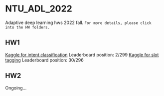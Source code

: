 # NTU_ADL_2022
Adaptive deep learning hws 2022 fall. 
`For more details, please click into the HW folders.`

## HW1
[Kaggle for intent classification](https://www.kaggle.com/competitions/intent-classification-ntu-adl-hw1-fall-2022/)
Leaderboard position: 2/299
[Kaggle for slot tagging](https://www.kaggle.com/competitions/slot-tagging-ntu-adl-hw1-fall-2022)
Leaderboard position: 30/296

## HW2
Ongoing...
